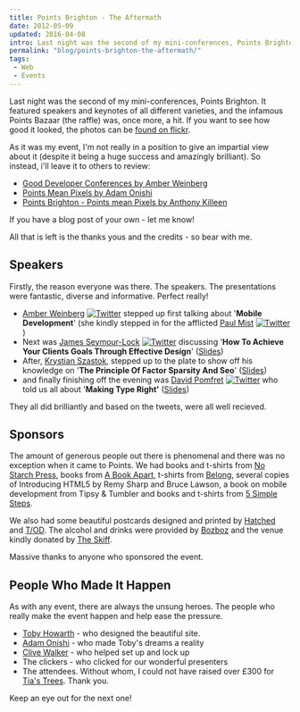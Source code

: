 ```yaml
---
title: Points Brighton - The Aftermath
date: 2012-05-09
updated: 2016-04-08
intro: Last night was the second of my mini-conferences, Points Brighton. It featured speakers and keynotes of all different varieties, and the infamous Points Bazaar (the raffle) was, once more, a hit
permalink: "blog/points-brighton-the-aftermath/"
tags:
 - Web
 - Events
---
```


Last night was the second of my mini-conferences, Points Brighton. It featured speakers and keynotes of all different varieties, and the infamous Points Bazaar (the raffle) was, once more, a hit. If you want to see how good it looked, the photos can be [found on flickr](https://www.flickr.com/photos/78206174@N02/sets/72157629656132734/).

As it was my event, I'm not really in a position to give an impartial view about it (despite it being a huge success and amazingly brilliant). So instead, i'll leave it to others to review:

- [Good Developer Conferences by Amber Weinberg](http://www.amberweinberg.com/good-developer-conferences/)
- [Points Mean Pixels by Adam Onishi](http://www.onishiweb.co.uk/)
- [Points Brighton - Points mean Pixels by Anthony Killeen](http://mrqwest.co.uk/209)

If you have a blog post of your own - let me know!

All that is left is the thanks yous and the credits - so bear with me.

## Speakers

Firstly, the reason everyone was there. The speakers. The presentations were fantastic, diverse and informative. Perfect really!

- [Amber Weinberg](http://www.amberweinberg.com/) [![](https://luckysoap.com/images/twittericon.gif "Twitter")](http://www.twitter.com/amberweinberg) stepped up first talking about '**Mobile Development**' (she kindly stepped in for the afflicted [Paul Mist](http://www.aislezero.co.uk/) [![](https://luckysoap.com/images/twittericon.gif "Twitter")](http://www.twitter.com/paulmist))
- Next was [James Seymour-Lock](http://simpleasmilk.co.uk) [![](https://luckysoap.com/images/twittericon.gif "Twitter")](http://www.twitter.com/jamesslock) discussing '**How To Achieve Your Clients Goals Through Effective Design**' ([Slides](http://speakerdeck.com/u/jamessl/p/how-to-achieve-your-clients-goals-through-effective-design))
- After, [Krystian Szastok](http://www.bozboz.co.uk), stepped up to the plate to show off his knowledge on '**The Principle Of Factor Sparsity And Seo**' ([Slides](http://prezi.com/doxamiiug8vk/the-principle-of-factor-sparsity-and-seo/))
- and finally finishing off the evening was [David Pomfret](http://simpleasmilk.co.uk) [![](https://luckysoap.com/images/twittericon.gif "Twitter")](http://www.twitter.com/pomennedy) who told us all about '**Making Type Right'** ([Slides](http://speakerdeck.com/u/pomennedy/p/typography-basics-points-brighton))

They all did brilliantly and based on the tweets, were all well recieved.

## Sponsors

The amount of generous people out there is phenomenal and there was no exception when it came to Points. We had books and t-shirts from [No Starch Press](http://nostarch.com/), books from [A Book Apart](http://www.abookapart.com/), t-shirts from [Belong](http://wearyoubelong.com/), several copies of Introducing HTML5 by Remy Sharp and Bruce Lawson, a book on mobile development from Tipsy & Tumbler and books and t-shirts from [5 Simple Steps](http://www.fivesimplesteps.com/).

We also had some beautiful postcards designed and printed by [Hatched](http://www.hatchedlondon.com/) and [T/OD](http://www.toduk.com/). The alcohol and drinks were provided by [Bozboz](http://www.bozboz.co.uk) and the venue kindly donated by [The Skiff](http://www.theskiff.org/).

Massive thanks to anyone who sponsored the event.

## People Who Made It Happen

As with any event, there are always the unsung heroes. The people who really make the event happen and help ease the pressure.

- [Toby Howarth](http://tobyhowarth.co.uk/) - who designed the beautiful site.
- [Adam Onishi](http://www.onishiweb.co.uk/) - who made Toby's dreams a reality
- [Clive Walker](http://www.cvwdesign.com/) - who helped set up and lock up
- The clickers - who clicked for our wonderful presenters
- The attendees. Without whom, I could not have raised over £300 for [Tia's Trees](http://uk.virginmoneygiving.com/fundraiser-web/fundraiser/showFundraiserProfilePage.action?userUrl=tiastrees). Thank you.

Keep an eye out for the next one!
